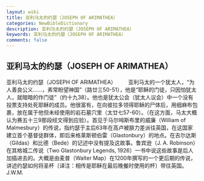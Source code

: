 ```yaml
---
layout: wiki
title: 亚利马太的约瑟（JOSEPH OF ARIMATHEA）
categories: NewBibleDictionary
description: 亚利马太的约瑟（JOSEPH OF ARIMATHEA）
keywords: 亚利马太的约瑟（JOSEPH OF ARIMATHEA）
comments: false
---
```


## 亚利马太的约瑟（JOSEPH OF ARIMATHEA）



亚利马太的约瑟（JOSEPH OF ARIMATHEA）
　　亚利马太的一个犹太人，“为人善良公义……，素常盼望神国”（路廿三50-51），他是“耶稣的门徒，只因怕犹太人，就暗暗的作门徒”（约十九38）。他也是犹太公会（犹太人议会）中一个没有投票支持处死耶稣的成员。他很富有，在向彼拉多领得耶稣的尸体后，用细麻布包裹，放在属于他但未经使用的岩石墓穴里（太廿七57-60）。（在这方面，马太大概认为赛五十三9那段经文得到应验）。首见于马尔呣斯布里的威廉（William of Malmesbury）的传说，指约瑟于主后63年在高卢被腓力差派往英国，在这国家建立首个基督徒群体，即后来格莱斯顿伯雷（Glastonbury）的地点。在吉尔达斯（Gildas）和比德（Bede）的记述中没有提及这故事。鲁宾逊（J. A. Robinson）在其格城二传说（Two Glastonbury Legends, 1926）一书中说这些故事是后人加插进去的。大概是由麦普（Walter Map）在1200年撰写的一个更后期的传说，讲述约瑟如何将圣杯〔译注：相传是耶稣在最后晚餐时使用的杯〕带往英国。
J.W.M.





